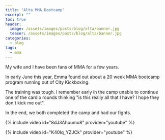 ```yaml
---
title: "Alta MMA Bootcamp"
excerpt: ""
toc: true
header:
  image: /assets/images/posts/blog/alta/banner.jpg
  teaser: /assets/images/posts/blog/alta/banner.jpg
categories:
  - blog
tags:
  - mma
---
```


My wife and I have been fans of MMA for a few years. 

In early June this year, Emma found out about a 20 week MMA bootcamp program running out of City Kickboxing. 

The training was tough. I remember early in the camp unable to continue one of the cardio rounds thinking "is this really all that I have? I hope they don't kick me out".

In the end, we both completed the camp and had our fights.

{% include video id="8dJ3Ahoumu8" provider="youtube" %}

{% include video id="K40Iq_YZJCk" provider="youtube" %}
